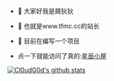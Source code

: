 - 👋 大家好我是屑狄狄
- 👀 也就是www.tfmc.cc的站长
- 🌱 目前在编写一个项目

- 点一下就能访问了真的:<a href="http://www.tfmc.cc">星辰小屋</a>

[![Cl0udG0d's github stats](https://github-readme-stats.vercel.app/api?username=mcxiedidi)](https://github.com/anuraghazra/github-readme-stats)
